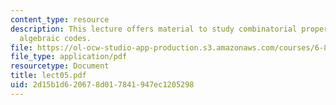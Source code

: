 ```yaml
---
content_type: resource
description: This lecture offers material to study combinatorial properties of several
  algebraic codes.
file: https://ol-ocw-studio-app-production.s3.amazonaws.com/courses/6-895-essential-coding-theory-fall-2004/2d15b1d620678d017841947ec1205298_lect05.pdf
file_type: application/pdf
resourcetype: Document
title: lect05.pdf
uid: 2d15b1d6-2067-8d01-7841-947ec1205298
---
```

